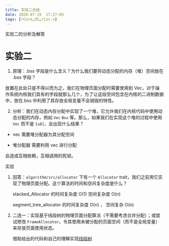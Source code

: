```yaml
---
title: 实验二总结
date: 2020-07-19  17:27:05
tags: [rCore,OS,risc-v]
---
```

实验二的分析及解答
<!--more-->

# 实验二

1. 原理：.bss 字段是什么含义？为什么我们要将动态分配的内存（堆）空间放在 .bss 字段？

放置在此处只是不得以而为之，我们在物理页面分配时需要使用到 Vec，对于操作系统内核我们具有的字段就那么几个，为了让这段空间包含在内核的二进制数据中，放在.bss 中利用了其存放全局变量不会销毁的特性。

2. 分析：我们在动态内存分配中实现了一个堆，它允许我们在内核代码中使用动态分配的内存，例如 `Vec` `Box` 等。那么，如果我们在实现这个堆的过程中使用 `Vec` 而不是 `[u8]`，会出现什么结果？

* vec 需要堆分配器为其分配空间

* 堆分配器 需要利用 vec 进行分配

会造成互相依赖，互相调用的死锁。



实验

1. 回答：`algorithm/src/allocator` 下有一个 `Allocator` trait，我们之前用它实现了物理页面分配。这个算法的时间和空间复杂度是什么？

   stacked_Allocator 的时间复杂度 O(1) 空间复杂度 O(n)

   segment_tree_allocator  的时间复杂度 O(n) ， 空间复杂 O(n)

   

2. 二选一：实现基于线段树的物理页面分配算法（不需要考虑合并分配）；或尝试修改 `FrameAllocator`，令其使用未被分配的页面空间（而不是全局变量）来存放页面使用状态。

   借助给出的代码和自己的理解实现[线段树](https://github.com/dingiso/DailySchedule/blob/master/code/实验二/segment_tree_allocator.rs)